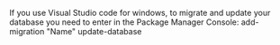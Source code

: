 If you use Visual Studio code for windows, to migrate and update your database you need to enter in the Package Manager Console:
add-migration "Name"
update-database